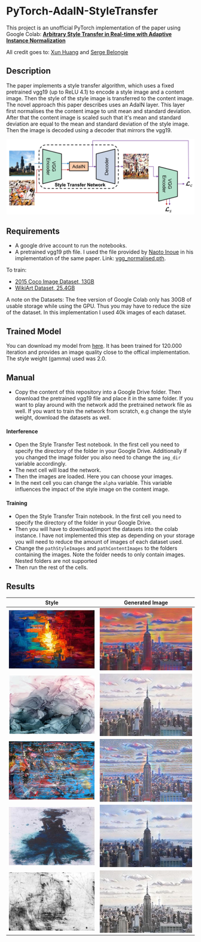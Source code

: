 # PyTorch-AdaIN-StyleTransfer
This project is an unofficial PyTorch implementation of the paper using Google Colab: [**Arbitrary Style Transfer in Real-time with Adaptive Instance Normalization**](https://arxiv.org/abs/1703.06868)

All credit goes to: [Xun Huang](http://www.cs.cornell.edu/~xhuang/) and
[Serge Belongie](http://blogs.cornell.edu/techfaculty/serge-belongie/)


## Description
The paper implements a style transfer algorithm, which uses a fixed pretrained vgg19 (up to ReLU 4.1) to encode a style image and a content image. Then the style of the style image is transferred to the content image. The novel approach this paper describes uses an AdaIN layer. This layer first normalises the the content image to unit mean and standard deviation. After that the content image is scaled such that it's mean and standard deviation are equal to the mean and standard deviation of the style image. Then the image is decoded using a decoder that mirrors the vgg19.
<p align='center'>
  <img src='examples/architecture.jpg' width="600px">
</p>

## Requirements
- A google drive account to run the notebooks.
- A pretrained vgg19 pth file. I used the file provided by [Naoto Inoue](https://github.com/naoto0804/pytorch-AdaIN) in his implementation of the same paper. Link: [vgg_normalised.pth](https://drive.google.com/file/d/108uza-dsmwvbW2zv-G73jtVcMU_2Nb7Y/view).


To train:
- [2015 Coco Image Dataset, 13GB](http://images.cocodataset.org/zips/test2015.zip)
- [WikiArt Dataset, 25.4GB](http://web.fsktm.um.edu.my/~cschan/source/ICIP2017/wikiart.zip)

A note on the Datasets: The free version of Google Colab only has 30GB of usable storage while using the GPU. Thus you may have to reduce the size of the dataset. In this implementation I used 40k images of each dataset.

## Trained Model
You can download my model from [here](). It has been trained for 120.000 iteration and provides an image quality close to the offical implementation. The style weight (gamma) used was 2.0.

## Manual
- Copy the content of this repository into a Google Drive folder. Then download the pretrained vgg19 file and place it in the same folder. If you want to play around with the network add the pretrained network file as well. If you want to train the network from scratch, e.g change the style weight, download the datasets as well.
#### Interference
- Open the Style Transfer Test notebook. In the first cell you need to specify the directory of the folder in your Google Drive. Additionally if you changed the image folder you also need to change the `img_dir` variable accordingly.
- The next cell will load the network.
- Then the images are loaded. Here you can choose your images. 
- In the next cell you can change the `alpha` variable. This variable influences the impact of the style image on the content image.
#### Training
- Open the Style Transfer Train notebook. In the first cell you need to specify the directory of the folder in your Google Drive.
- Then you will have to download/import the datasets into the colab instance. I have not implemented this step as depending on your storage you will need to reduce the amount of images of each dataset used.
- Change the `pathStyleImages` and `pathContentImages` to the folders containing the images. Note the folder needs to only contain images. Nested folders are not supported
- Then run the rest of the cells.

## Results
|Style | Generated Image |
| :----: | :----: |
|![](https://github.com/MAlberts99/PyTorch-AdaIN-StyleTransfer/blob/master/Images/style1_small.jpg)|![](https://github.com/MAlberts99/PyTorch-AdaIN-StyleTransfer/blob/master/Images/Out_Style1_small.jpg)|
|![](https://github.com/MAlberts99/PyTorch-AdaIN-StyleTransfer/blob/master/Images/style2_small.jpg)|![](https://github.com/MAlberts99/PyTorch-AdaIN-StyleTransfer/blob/master/Images/Out_Style2_small.jpg)|
|![](https://github.com/MAlberts99/PyTorch-AdaIN-StyleTransfer/blob/master/Images/style3_small.jpg)|![](https://github.com/MAlberts99/PyTorch-AdaIN-StyleTransfer/blob/master/Images/Out_Style3_small.jpg)|
|![](https://github.com/MAlberts99/PyTorch-AdaIN-StyleTransfer/blob/master/Images/style4_small.jpg)|![](https://github.com/MAlberts99/PyTorch-AdaIN-StyleTransfer/blob/master/Images/Out_Style4_small.jpg)|
|![](https://github.com/MAlberts99/PyTorch-AdaIN-StyleTransfer/blob/master/Images/style5_small.jpg)|![](https://github.com/MAlberts99/PyTorch-AdaIN-StyleTransfer/blob/master/Images/Out_Style5_small.jpg)|
